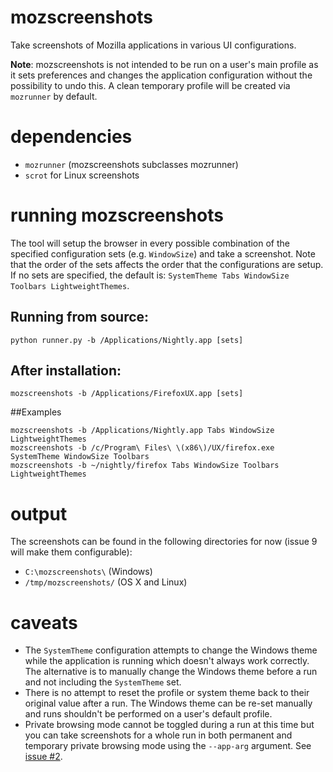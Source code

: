 # mozscreenshots

Take screenshots of Mozilla applications in various UI configurations.

**Note**: mozscreenshots is not intended to be run on a user's main profile as it sets preferences and changes the application configuration without the possibility to undo this. A clean temporary profile will be created via `mozrunner` by default.

# dependencies
* `mozrunner` (mozscreenshots subclasses mozrunner)
* `scrot` for Linux screenshots

# running mozscreenshots
The tool will setup the browser in every possible combination of the specified configuration sets (e.g. `WindowSize`) and take a screenshot. Note that the order of the sets affects the order that the configurations are setup. If no sets are specified, the default is: `SystemTheme Tabs WindowSize Toolbars LightweightThemes`.

## Running from source:

    python runner.py -b /Applications/Nightly.app [sets]

## After installation:

    mozscreenshots -b /Applications/FirefoxUX.app [sets]

##Examples

    mozscreenshots -b /Applications/Nightly.app Tabs WindowSize LightweightThemes
    mozscreenshots -b /c/Program\ Files\ \(x86\)/UX/firefox.exe SystemTheme WindowSize Toolbars
    mozscreenshots -b ~/nightly/firefox Tabs WindowSize Toolbars LightweightThemes

# output
The screenshots can be found in the following directories for now (issue 9 will make them configurable):

* `C:\mozscreenshots\` (Windows)
* `/tmp/mozscreenshots/` (OS X and Linux)

# caveats
* The `SystemTheme` configuration attempts to change the Windows theme while the application is running which doesn't always work correctly. The alternative is to manually change the Windows theme before a run and not including the `SystemTheme` set.
* There is no attempt to reset the profile or system theme back to their original value after a run. The Windows theme can be re-set manually and runs shouldn't be performed on a user's default profile.
* Private browsing mode cannot be toggled during a run at this time but you can take screenshots for a whole run in both permanent and temporary private browsing mode using the ```--app-arg``` argument. See [issue #2](https://github.com/mnoorenberghe/mozscreenshots/issues/2).

